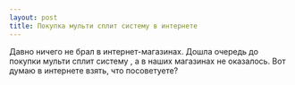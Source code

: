 ```yaml
---
layout: post 
title: Покупка мульти сплит систему в интернете 
--- 
```

Давно ничего не брал в интернет-магазинах. Дошла очередь до покупки мульти сплит систему , а в наших магазинах не оказалось. Вот думаю в интернете взять, что посоветуете?